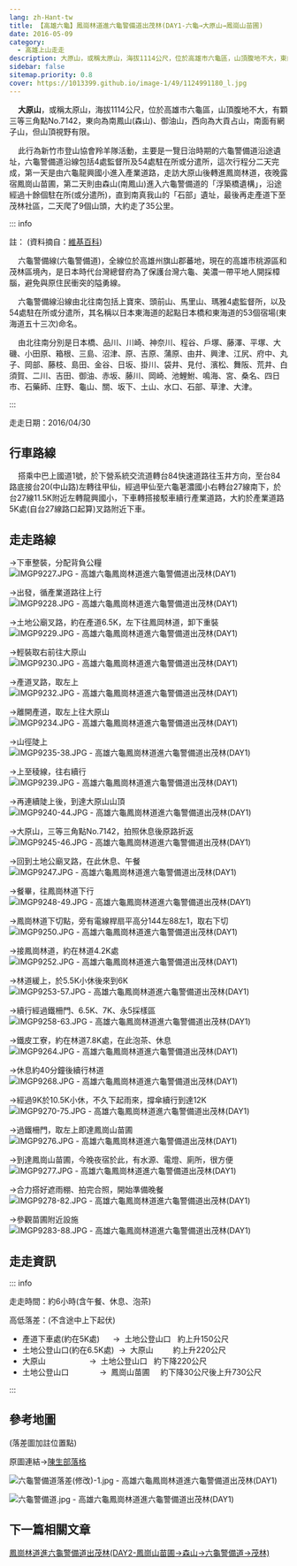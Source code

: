 ```yaml
---
lang: zh-Hant-tw
title: 【高雄六龜】鳳崗林道進六龜警備道出茂林(DAY1-六龜→大原山→鳳崗山苗圃)
date: 2016-05-09
category: 
  - 高雄上山走走
description: 大原山，或稱太原山，海拔1114公尺，位於高雄市六龜區，山頂腹地不大，東向為南鳳山(森山)、御油山，西向為大貢占山，南面有網子山，山頂視野有限。此行為新竹市登山協會羚羊隊活動，主要是一覽日治時期的六龜警備道沿途遺址，六龜警備道沿線，這次行程分二天完成，共爬了9個山頭，約走了35公里。
sidebar: false
sitemap.priority: 0.8
cover: https://1013399.github.io/image-1/49/1124991180_l.jpg
---
```


    **大原山**，或稱太原山，海拔1114公尺，位於高雄市六龜區，山頂腹地不大，有顆三等三角點No.7142，東向為南鳳山(森山)、御油山，西向為大貢占山，南面有網子山，但山頂視野有限。  

    此行為新竹市登山協會羚羊隊活動，主要是一覽日治時期的六龜警備道沿途遺址，六龜警備道沿線包括4處監督所及54處駐在所或分遣所，這次行程分二天完成，第一天是由六龜龍興國小進入產業道路，走訪大原山後轉進鳳崗林道，夜晚露宿鳳崗山苗圃，第二天則由森山(南鳳山)進入六龜警備道的「浮築橋遺構」，沿途經過十餘個駐在所(或分遣所)，直到南真我山的「石部」遺址，最後再走產道下至茂林社區，二天爬了9個山頭，大約走了35公里。  

<!-- more -->

::: info

註：
(資料摘自：[維基百科](https://zh.wikipedia.org/wiki/%E5%85%AD%E9%BE%9C%E8%AD%A6%E5%82%99%E7%B7%9A))  

    六龜警備線(六龜警備道)，全線位於高雄州旗山郡蕃地，現在的高雄市桃源區和茂林區境內，是日本時代台灣總督府為了保護台灣六龜、美濃一帶平地人開採樟腦，避免與原住民衝突的隘勇線。  

    六龜警備線沿線由北往南包括上寶來、頭前山、馬里山、瑪雅4處監督所，以及54處駐在所或分遣所，其名稱以日本東海道的起點日本橋和東海道的53個宿場(東海道五十三次)命名。  

    由北往南分別是日本橋、品川、川崎、神奈川、程谷、戶塚、藤澤、平塚、大磯、小田原、箱根、三島、沼津、原、吉原、蒲原、由井、興津、江尻、府中、丸子、岡部、藤枝、島田、金谷、日坂、掛川、袋井、見付、濱松、舞阪、荒井、白須賀、二川、吉田、御油、赤坂、藤川、岡崎、池鯉鮒、鳴海、宮、桑名、四日市、石藥師、庄野、龜山、關、坂下、土山、水口、石部、草津、大津。

:::

走走日期：2016/04/30


## 行車路線
    搭乘中巴上國道1號，於下營系統交流道轉台84快速道路往玉井方向，至台84路底接台20(中山路)左轉往甲仙，經過甲仙至六龜荖濃國小右轉台27線南下，於台27線11.5K附近左轉龍興國小，下車轉搭接駁車續行產業道路，大約於產業道路5K處(自台27線路口起算)叉路附近下車。

## 走走路線
→下車整裝，分配背負公糧  
![IMGP9227.JPG - 高雄六龜鳳崗林道進六龜警備道出茂林(DAY1)](https://1013399.github.io/image-1/49/1124990099_l.jpg)

→出發，循產業道路往上行  
![IMGP9228.JPG - 高雄六龜鳳崗林道進六龜警備道出茂林(DAY1)](https://1013399.github.io/image-1/49/1124990790_l.jpg)

→土地公廟叉路，約在產道6.5K，左下往鳳岡林道，卸下重裝  
![IMGP9229.JPG - 高雄六龜鳳崗林道進六龜警備道出茂林(DAY1)](https://1013399.github.io/image-1/49/1124990484_l.jpg)

→輕裝取右前往大原山  
![IMGP9230.JPG - 高雄六龜鳳崗林道進六龜警備道出茂林(DAY1)](https://1013399.github.io/image-1/49/1124989508_l.jpg)

→產道叉路，取左上  
![IMGP9232.JPG - 高雄六龜鳳崗林道進六龜警備道出茂林(DAY1)](https://1013399.github.io/image-1/49/1124991269_l.jpg)

→離開產道，取左上往大原山  
![IMGP9234.JPG - 高雄六龜鳳崗林道進六龜警備道出茂林(DAY1)](https://1013399.github.io/image-1/49/1124990695_l.jpg)

→山徑陡上  
![IMGP9235-38.JPG - 高雄六龜鳳崗林道進六龜警備道出茂林(DAY1)](https://1013399.github.io/image-1/49/1124988501_l.jpg)

→上至稜線，往右續行  
![IMGP9239.JPG - 高雄六龜鳳崗林道進六龜警備道出茂林(DAY1)](https://1013399.github.io/image-1/49/1124987109_l.jpg)

→再連續陡上後，到達大原山山頂  
![IMGP9240-44.JPG - 高雄六龜鳳崗林道進六龜警備道出茂林(DAY1)](https://1013399.github.io/image-1/49/1124991174_l.jpg)

→大原山，三等三角點No.7142，拍照休息後原路折返  
![IMGP9245-46.JPG - 高雄六龜鳳崗林道進六龜警備道出茂林(DAY1)](https://1013399.github.io/image-1/49/1124991276_l.jpg)

→回到土地公廟叉路，在此休息、午餐  
![IMGP9247.JPG - 高雄六龜鳳崗林道進六龜警備道出茂林(DAY1)](https://1013399.github.io/image-1/49/1124991683_l.jpg)

→餐畢，往鳳崗林道下行  
![IMGP9248-49.JPG - 高雄六龜鳳崗林道進六龜警備道出茂林(DAY1)](https://1013399.github.io/image-1/49/1124991771_l.jpg)

→鳳崗林道下切點，旁有電線桿扇平高分144左88左1，取右下切  
![IMGP9250.JPG - 高雄六龜鳳崗林道進六龜警備道出茂林(DAY1)](https://1013399.github.io/image-1/49/1124990972_l.jpg)

→接鳳崗林道，約在林道4.2K處  
![IMGP9252.JPG - 高雄六龜鳳崗林道進六龜警備道出茂林(DAY1)](https://1013399.github.io/image-1/49/1124990303_l.jpg)

→林道緩上，於5.5K小休後來到6K  
![IMGP9253-57.JPG - 高雄六龜鳳崗林道進六龜警備道出茂林(DAY1)](https://1013399.github.io/image-1/49/1124989105_l.jpg)

→續行經過鐵柵門、6.5K、7K、永5採樣區  
![IMGP9258-63.JPG - 高雄六龜鳳崗林道進六龜警備道出茂林(DAY1)](https://1013399.github.io/image-1/49/1124990000_l.jpg)

→鐵皮工寮，約在林道7.8K處，在此泡茶、休息  
![IMGP9264.JPG - 高雄六龜鳳崗林道進六龜警備道出茂林(DAY1)](https://1013399.github.io/image-1/49/1124990597_l.jpg)

→休息約40分鐘後續行林道  
![IMGP9268.JPG - 高雄六龜鳳崗林道進六龜警備道出茂林(DAY1)](https://1013399.github.io/image-1/49/1124991180_l.jpg)

→經過9K於10.5K小休，不久下起雨來，撐傘續行到達12K  
![IMGP9270-75.JPG - 高雄六龜鳳崗林道進六龜警備道出茂林(DAY1)](https://1013399.github.io/image-1/49/1124991975_l.jpg)

→過鐵柵門，取左上即達鳳崗山苗圃  
![IMGP9276.JPG - 高雄六龜鳳崗林道進六龜警備道出茂林(DAY1)](https://1013399.github.io/image-1/49/1124990598_l.jpg)

→到達鳳崗山苗圃，今晚夜宿於此，有水源、電燈、廁所，很方便  
![IMGP9277.JPG - 高雄六龜鳳崗林道進六龜警備道出茂林(DAY1)](https://1013399.github.io/image-1/49/1124990988_l.jpg)

→合力搭好遮雨棚、拍完合照，開始準備晚餐  
![IMGP9278-82.JPG - 高雄六龜鳳崗林道進六龜警備道出茂林(DAY1)](https://1013399.github.io/image-1/49/1124991295_l.jpg)

→參觀苗圃附近設施  
![IMGP9283-88.JPG - 高雄六龜鳳崗林道進六龜警備道出茂林(DAY1)](https://1013399.github.io/image-1/49/1124992270_l.jpg)

## 走走資訊
::: info

走走時間：約6小時(含午餐、休息、泡茶)

高低落差：(不含途中上下起伏)  
- 產道下車處(約在5K處)      →  土地公登山口   約上升150公尺  
- 土地公登山口(約在6.5K處)  →  大原山         約上升220公尺  
- 大原山                    →  土地公登山口   約下降220公尺  
- 土地公登山口              →  鳳崗山苗圃     約下降30公尺後上升730公尺

:::

## 參考地圖
(落差圖加註位置點)  

原圖連結→[陳生部落格](http://blog.xuite.net/c220435988/123/314014012)  

![六龜警備道落差(修改)-1.jpg - 高雄六龜鳳崗林道進六龜警備道出茂林(DAY1)](https://1013399.github.io/image-1/49/1124993372_l.jpg)  

![六龜警備道.jpg - 高雄六龜鳳崗林道進六龜警備道出茂林(DAY1)](https://1013399.github.io/image-1/49/1124992787_l.jpg)

## 下一篇相關文章
[鳳崗林道進六龜警備道出茂林(DAY2-鳳崗山苗圃→森山→六龜警備道→茂林)](/posts/post-48-2016-05-10.md)